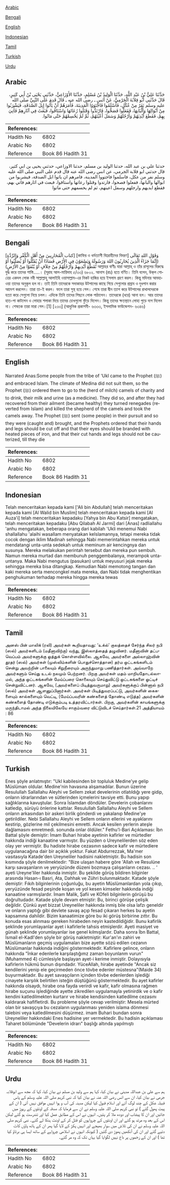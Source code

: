 [Arabic](#arabic)

[Bengali](#bengali)

[English](#english)

[Indonesian](#indonesian)

[Tamil](#tamil)

[Turkish](#turkish)

[Urdu](#urdu)

## Arabic


<div dir="rtl" lang="ar" style={{fontSize:'larger',backgroundColor:'#f8f9fa',padding:20}}>
حَدَّثَنَا عَلِيُّ بْنُ عَبْدِ اللَّهِ، حَدَّثَنَا الْوَلِيدُ بْنُ مُسْلِمٍ، حَدَّثَنَا الأَوْزَاعِيُّ، حَدَّثَنِي يَحْيَى بْنُ أَبِي كَثِيرٍ، قَالَ حَدَّثَنِي أَبُو قِلاَبَةَ الْجَرْمِيُّ، عَنْ أَنَسٍ ـ رضى الله عنه ـ قَالَ قَدِمَ عَلَى النَّبِيِّ صلى الله عليه وسلم نَفَرٌ مِنْ عُكْلٍ، فَأَسْلَمُوا فَاجْتَوَوُا الْمَدِينَةَ، فَأَمَرَهُمْ أَنْ يَأْتُوا إِبِلَ الصَّدَقَةِ، فَيَشْرَبُوا مِنْ أَبْوَالِهَا وَأَلْبَانِهَا، فَفَعَلُوا فَصَحُّوا، فَارْتَدُّوا وَقَتَلُوا رُعَاتَهَا وَاسْتَاقُوا، فَبَعَثَ فِي آثَارِهِمْ فَأُتِيَ بِهِمْ، فَقَطَعَ أَيْدِيَهُمْ وَأَرْجُلَهُمْ وَسَمَلَ أَعْيُنَهُمْ، ثُمَّ لَمْ يَحْسِمْهُمْ حَتَّى مَاتُوا‏.‏
</div>
<div style={{backgroundColor:'#f8f9fa',padding:20, marginBottom: 10}}><table> <thead> <tr> <th>References:</th> <th></th> </tr> </thead> <tbody><tr><td>Hadith No</td><td>6802</td></tr><tr><td>Arabic No</td><td>6802</td></tr><tr><td>Reference</td><td>Book 86 Hadith 31</td></tr></tbody></table></div>


<div dir="rtl" lang="ar" style={{fontSize:'larger',backgroundColor:'#f8f9fa',padding:20}}>
حدثنا علي بن عبد الله، حدثنا الوليد بن مسلم، حدثنا الاوزاعي، حدثني يحيى بن ابي كثير، قال حدثني ابو قلابة الجرمي، عن انس رضى الله عنه قال قدم على النبي صلى الله عليه وسلم نفر من عكل، فاسلموا فاجتووا المدينة، فامرهم ان ياتوا ابل الصدقة، فيشربوا من ابوالها والبانها، ففعلوا فصحوا، فارتدوا وقتلوا رعاتها واستاقوا، فبعث في اثارهم فاتي بهم، فقطع ايديهم وارجلهم وسمل اعينهم، ثم لم يحسمهم حتى ماتوا
</div>
<div style={{backgroundColor:'#f8f9fa',padding:20, marginBottom: 10}}><table> <thead> <tr> <th>References:</th> <th></th> </tr> </thead> <tbody><tr><td>Hadith No</td><td>6802</td></tr><tr><td>Arabic No</td><td>6802</td></tr><tr><td>Reference</td><td>Book 86 Hadith 31</td></tr></tbody></table></div>

## Bengali


<div dir="ltr" lang="bn" style={{fontSize:'larger',backgroundColor:'#f8f9fa',padding:20}}>
[كتاب الْمُحَارِبِينَ مِنْ أَهْلِ الْكُفْرِ وَالرِّدَّةِ] [কাফির ও ধর্মত্যাগী বিদ্রোহীদের বিবরণ] وَقَوْلِ اللهِ تَعَالَى (إِنَّمَا جَزَاءُ الَّذِينَ يُحَارِبُونَ اللهَ وَرَسُولَهُ وَيَسْعَوْنَ فِي الأَرْضِ فَسَادًا أَنْ يُقَتَّلُوا أَوْ يُصَلَّبُوا أَوْ تُقَطَّعَ أَيْدِيهِمْ وَأَرْجُلُهُمْ مِنْ خِلاَفٍ أَوْ يُنْفَوْا مِنْ الأَرْضٍِ) আল্লাহর বাণীঃ যারা আল্লাহ্ ও তাঁর রাসূলের বিরুদ্ধে যুদ্ধ করে তাদের শাস্তি.....। (সূরাহ আল-মায়িদাহ ৫/৩৩) ৬৮০২. আনাস (রাঃ) হতে বর্ণিত। তিনি বলেন, উক্‌ল গোত্রের একদল লোক নবী সাল্লাল্লাহু আলাইহি ওয়াসাল্লাম-এর নিকট হাজির হয়ে ইসলাম গ্রহণ করল। কিন্তু মদিনার আবহাওয়া তাদের অনুকূল হল না। তাই তিনি তাদেরকে সদাকাহর উটপালের কাছে গিয়ে সেগুলোর প্রস্রাব ও দুধপান করার আদেশ করলেন। তারা তা-ই করল। ফলে তারা সুস্থ হয়ে গেল। শেষে তারা দ্বীন ত্যাগ করে উটপালের রাখালদেরকে হত্যা করে সেগুলো নিয়ে চলল। এদিকে তিনি তাদের পিছনে লোক পাঠালেন। তাদেরকে (ধরে) আনা হল। আর তাদের হাত-পা কাটলেন ও লোহার শলাকা দিয়ে তাদের চোখগুলো ফুঁড়ে দিলেন। কিন্তু তাদের ক্ষতস্থানে লোহা পুড়ে দাগ দিলেন না। শেষতক তারা মারা গেল।[1] [২৩৩] (আধুনিক প্রকাশনী- ৬৩৩৩, ইসলামিক ফাউন্ডেশন- ৬৩৪৬)
</div>
<div style={{backgroundColor:'#f8f9fa',padding:20, marginBottom: 10}}><table> <thead> <tr> <th>References:</th> <th></th> </tr> </thead> <tbody><tr><td>Hadith No</td><td>6802</td></tr><tr><td>Arabic No</td><td>6802</td></tr><tr><td>Reference</td><td>Book 86 Hadith 31</td></tr></tbody></table></div>

## English


<div dir="ltr" lang="en" style={{fontSize:'larger',backgroundColor:'#f8f9fa',padding:20}}>
Narrated Anas:Some people from the tribe of 'Ukl came to the Prophet (ﷺ) and embraced Islam. The climate of Medina did not suit them, so the Prophet (ﷺ) ordered them to go to the (herd of milch) camels of charity and to drink, their milk and urine (as a medicine). They did so, and after they had recovered from their ailment (became healthy) they turned renegades (reverted from Islam) and killed the shepherd of the camels and took the camels away. The Prophet (ﷺ) sent (some people) in their pursuit and so they were (caught and) brought, and the Prophets ordered that their hands and legs should be cut off and that their eyes should be branded with heated pieces of iron, and that their cut hands and legs should not be cauterized, till they die
</div>
<div style={{backgroundColor:'#f8f9fa',padding:20, marginBottom: 10}}><table> <thead> <tr> <th>References:</th> <th></th> </tr> </thead> <tbody><tr><td>Hadith No</td><td>6802</td></tr><tr><td>Arabic No</td><td>6802</td></tr><tr><td>Reference</td><td>Book 86 Hadith 31</td></tr></tbody></table></div>

## Indonesian


<div dir="ltr" lang="id" style={{fontSize:'larger',backgroundColor:'#f8f9fa',padding:20}}>
Telah menceritakan kepada kami ['Ali bin Abdullah] telah menceritakan kepada kami [Al Walid bin Muslim] telah menceritakan kepada kami [Al Auza'i] telah menceritakan kepadaku [Yahya bin Abu Katsir] mengatakan, telah menceritakan kepadaku [Abu Qilabah Al Jarmi] dari [Anas] radliallahu 'anhu mengatakan, beberapa orang dari kabilah 'Ukli menemui Nabi shallallahu 'alaihi wasallam menyatakan keIslamannya, tetapi mereka tidak cocok dengan iklim Madinah sehingga Nabi memerintahkan mereka untuk mendatangi unta-unta sedekah untuk meminum air kencingnya dan susunya. Mereka melakukan perintah tersebut dan mereka pun sembuh. Namun mereka murtad dan membunuh penggembalanya, merampok unta-untanya. Maka Nabi mengutus (pasukan) untuk meyusuri jejak mereka sehingga mereka bisa ditangkap. Kemudian Nabi memotong tangan dan kaki mereka serta mencongkel mata mereka, dan Nabi tidak menghentikan penghukuman terhadap mereka hingga mereka tewas
</div>
<div style={{backgroundColor:'#f8f9fa',padding:20, marginBottom: 10}}><table> <thead> <tr> <th>References:</th> <th></th> </tr> </thead> <tbody><tr><td>Hadith No</td><td>6802</td></tr><tr><td>Arabic No</td><td>6802</td></tr><tr><td>Reference</td><td>Book 86 Hadith 31</td></tr></tbody></table></div>

## Tamil


<div dir="ltr" lang="ta" style={{fontSize:'larger',backgroundColor:'#f8f9fa',padding:20}}>
அனஸ் பின் மாலிக் (ரலி) அவர்கள் கூறியதாவது: ‘உக்ல்’ குலத்தைச் சேர்ந்த சிலர் நபி (ஸல்) அவர்களிடம் (மதீனாவிற்கு) வந்து, இஸ்லாத்தைத் தழுவினர். மதீனாவின் தட்பவெப்பம் அவர்களுக்கு ஒத்துக் கொள்ளவில்லை. ஆகவே, அவர்களை அல்லாஹ்வின் தூதர் (ஸல்) அவர்கள் (முஸ்லிம்களின் பொதுச்சொத்தான) தர்ம ஒட்டகங்களிடம் சென்று அவற்றின் பாலையும் சிறுநீரையும் அருந்துமாறு பணித்தார்கள். அவ்வாறே அவர்களும் செய்து உடல் நலமும் பெற்றனர். பிறகு அவர்கள் மதம் மாறியதோடல்லாமல், அந்த ஒட்டகங்களின் மேய்ப்பரை கொலையும் செய்துவிட்டு ஒட்டகங்களை ஓட்டிச் சென்றுவிட்டனர். ஆகவே, (அவர்களைப் பிடித்துவருமாறு) அவர்களுக்குப் பின்னால் நபி (ஸல்) அவர்கள் ஆளனுப்பினார்கள். அவர்கள் பிடித்துவரப்பட்டு, அவர்களின் கைகளையும் கால்களையும் வெட்டி, (மேய்ப்பவரின் கண்களைத் தோண்டி எடுத்த) அவர்களின் கண்களைத் தோண்டி எடுக்கும்படி உத்தரவிட்டார்கள். பிறகு, அவர்களின் காயங்களுக்கு மருந்திடாமல் அந்த நிலையிலேயே சாகும்வரை விட்டுவிடச் செய்தார்கள்.21 அத்தியாயம் : 86
</div>
<div style={{backgroundColor:'#f8f9fa',padding:20, marginBottom: 10}}><table> <thead> <tr> <th>References:</th> <th></th> </tr> </thead> <tbody><tr><td>Hadith No</td><td>6802</td></tr><tr><td>Arabic No</td><td>6802</td></tr><tr><td>Reference</td><td>Book 86 Hadith 31</td></tr></tbody></table></div>

## Turkish


<div dir="ltr" lang="tr" style={{fontSize:'larger',backgroundColor:'#f8f9fa',padding:20}}>
Enes şöyle anlatmıştır: "Ukl kabilesinden bir topluluk Medine'ye gelip Müslüman oldular. Medine'nin havasına alışamadılar. Bunun üzerine Resulullah Sallallahu Aleyhi ve Sellem zekat develerinin otlatıldığı yere gidip, onların idrarlarından ve sütlerinden içmelerini tavsiye etti. Bunu yapıp sağlıklarına kavuştular. Sonra İslamdan döndüler. Develerin çobanlarını katledip, sürüyü önlerine kattılar. Resulullah Sallallahu Aleyhi ve Sellem onların arkasından bir askeri birlik gönderdi ve yakalanıp Medine'ye getirildiler. Nebi Sallallahu Aleyhi ve Sellem onların ellerini ve ayaklarını kestirip, gözlerine mil çekilmesini emretti. Ancak kesilen yerlerin ateşle dağlamasını emretmedi. sonunda onlar öldüler." Fethu'l-Bari Açıklaması: İbn Battal şöyle demiştir: İmam Buhari hirabe ayetinin kafirler ve mürtedler hakkında indiği kanaatine varmıştır. Bu yüzden o Ureynelilerden söz eden olay yer vermiştir. Bu hadiste hirabe cezasının sadece kafir ve mürtediere uygulanacağına dair bir açıklık yoktur. Fakat Abdurrezzak, Ma'mer vasıtasıyla Katade'den Ureyneliler hadisini nakletmiştir. Bu hadisin son kısmında şöyle denilmektedir: "Bize ulaşan habere göre 'Allah ve Resulüne karşı savaşanların ve yeryüzünde düzeni bozmaya çalışanların cezası. .. ' ayeti Ureyne'liler hakkında inmiştir. Bu şekilde görüş bildiren bilginler arasında Hasan-ı Basri, Ata, Dahhak ve Zühri bulunmaktadır. Katade şöyle demiştir: Fıkıh bilginlerinin çoğunluğu, bu ayetin Müslümanlardan yola çıkıp, yeryüzünde fesad peşinde koşan ve yol kesen kimseler hakkında indiği kanaatine varmışlardır. İmam Malik, Şafii ve KOfeli bilginIerin görüşü bu doğrultudadır. Katade şöyle devam etmiştir: Bu, birinci görüşe çelişik değildir. Çünkü ayet bizzat Ureyneliler hakkında inmiş bile olsa lafzı geneldir ve onların yaptığı gibi devlete savaş açıp fesad çıkaran herkes bu ayetin kapsamına dahildir. Bizim kanaatimize göre bu iki görüş birbirine zıttır. Bu konuda esas alınması gereken hirabeden neyin kastedildiğidir. Bunu kafirlik şeklinde yorumlayanlar ayet i kafirlerle tahsis etmişlerdir. Ayeti masiyet ve günah şeklinde yorumlayanlar ise genel kılmışlardır. Daha sonra İbn Battal, İsmail el-Kadl'den şöyle bir görüş nakletmiştir: Kur'an'ın zahiri ve Müslümanların geçmiş uygulamaları bize ayette sözü edilen cezanın Müslümanlar hakkında indiğini göstermektedir. Kafirlere gelince, onların hakkında "İnkar edenlerle karşılaştığımz zaman boyunlanm vurun"(Muhammed 4) cümlesiyle başlayan ayet-i kerime inmiştir. Dolayısıyla kafirlerin hükmü bunun dışındadır. YüceAllah, hirabe ayetinde "Ancak siz kendilerini yenip ele geçirmeden önce tövbe edenler müstesna"(Maide 34) buyurmaktadır. Bu ayet savaşçıların içinden tövbe edenlerden işlediği cinayete karşılık belirtilen isteğin düştüğünü göstermektedir. Bu ayet kafirler hakkında olsaydı, hirabe ona fayda verirdi ve kafir, kafir olmasına rağmen hirabe suçunu işlediğinde ayette zikredilen uygulamayla yetinirdik ve o kafir kendini katledilmekten kurtarır ve hirabe kendisinden katledilme cezasını kaldırarak hafifletirdi. Bu probleme şöyle cevap verilmiştir: Mesela mürted olan bir savaşçıya bu cezaların uygulanması yeniden islama dönmesi talebini veya katledilmesini düşürmez. imam Buhari bundan sonra Ureyneliler hakkındaki Enes hadisine yer vermektedir. Bu hadisin açıklaması Taharet bölümünde "Develerin idrarı" başlığı altında yapılmıştı
</div>
<div style={{backgroundColor:'#f8f9fa',padding:20, marginBottom: 10}}><table> <thead> <tr> <th>References:</th> <th></th> </tr> </thead> <tbody><tr><td>Hadith No</td><td>6802</td></tr><tr><td>Arabic No</td><td>6802</td></tr><tr><td>Reference</td><td>Book 86 Hadith 31</td></tr></tbody></table></div>

## Urdu


<div dir="rtl" lang="ur" style={{fontSize:'larger',backgroundColor:'#f8f9fa',padding:20}}>
ہم سے علی بن عبداللہ مدینی نے بیان کیا، کہا ہم سے ولید بن مسلم نے بیان کیا، کہا کہ مجھ سے ابوقلابہ جرمی نے بیان کیا، ان سے انس رضی اللہ عنہ نے بیان کیا کہ نبی کریم صلی اللہ علیہ وسلم کے پاس قبیلہ عکل کے چند لوگ آئے اور اسلام قبول کیا لیکن مدینہ کی آب و ہوا انہیں موافق نہیں آئی ( ان کے پیٹ پھول گئے ) تو نبی کریم صلی اللہ علیہ وسلم نے ان سے فرمایا کہ صدقہ کے اونٹوں کے ریوڑ میں جائیں اور ان کا پیشاب اور دودھ ملا کر پئیں۔ انہوں نے اس کے مطابق عمل کیا اور تندرست ہو گئے لیکن اس کے بعد وہ مرتد ہو گئے اور ان اونٹوں کے چرواہوں کو قتل کر کے اونٹ ہنکا لے گئے۔ نبی کریم صلی اللہ علیہ وسلم نے ان کی تلاش میں سوار بھیجے اور انہیں پکڑ کے لایا گیا پھر ان کے ہاتھ پاؤں کاٹ دئیے گئے اور ان کی آنکھیں پھوڑ دی گئیں ( کیونکہ انہوں نے اسلامی چرواہے کے ساتھ ایسا ہی برتاؤ کیا تھا ) اور ان کے زخموں پر داغ نہیں لگوایا گیا یہاں تک کہ وہ مر گئے۔
</div>
<div style={{backgroundColor:'#f8f9fa',padding:20, marginBottom: 10}}><table> <thead> <tr> <th>References:</th> <th></th> </tr> </thead> <tbody><tr><td>Hadith No</td><td>6802</td></tr><tr><td>Arabic No</td><td>6802</td></tr><tr><td>Reference</td><td>Book 86 Hadith 31</td></tr></tbody></table></div>